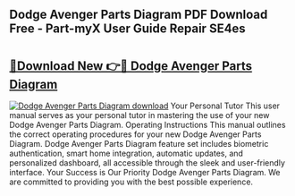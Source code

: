 ## Dodge Avenger Parts Diagram PDF Download Free - Part-myX User Guide Repair SE4es

# <h2><a href="http://dfo0wm.blite.top/?on=Dodge+Avenger+Parts+Diagram">🔗Download New 👉🔴 Dodge Avenger Parts Diagram</a></h2>

[![Dodge Avenger Parts Diagram download](https://i.imgur.com/lujVjoI.png)](http://dfo0wm.blite.top/?on=Dodge+Avenger+Parts+Diagram)
Your Personal Tutor This user manual serves as your personal tutor in mastering the use of your new Dodge Avenger Parts Diagram. Operating Instructions This manual outlines the correct operating procedures for your new Dodge Avenger Parts Diagram. Dodge Avenger Parts Diagram feature set includes biometric authentication, smart home integration, automatic updates, and personalized dashboard, all accessible through the sleek and user-friendly interface. Your Success is Our Priority Dodge Avenger Parts Diagram. We are committed to providing you with the best possible experience.
